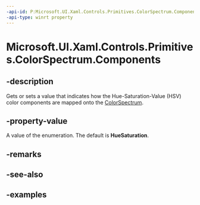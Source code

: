 ```yaml
---
-api-id: P:Microsoft.UI.Xaml.Controls.Primitives.ColorSpectrum.Components
-api-type: winrt property
---
```


<!-- Property syntax.
public ColorSpectrumComponents Components { get;  set; }
-->

# Microsoft.UI.Xaml.Controls.Primitives.ColorSpectrum.Components

## -description

Gets or sets a value that indicates how the Hue-Saturation-Value (HSV) color components are mapped onto the [ColorSpectrum](colorspectrum.md).

## -property-value

A value of the enumeration. The default is **HueSaturation**.

## -remarks

## -see-also

## -examples

